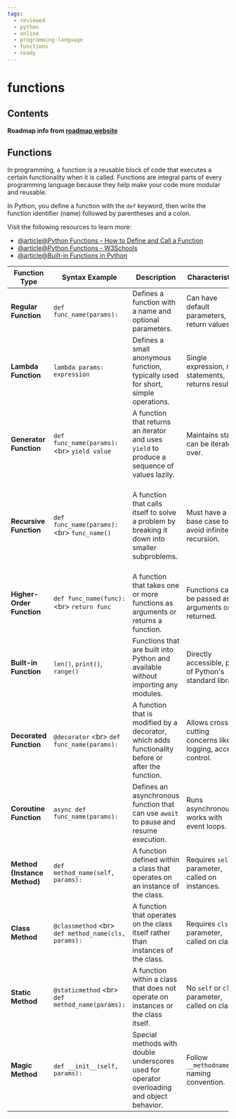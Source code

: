 ```yaml
---
tags:
  - reviewed
  - python
  - online
  - programming-language
  - functions
  - ready
---
```


# functions

## Contents

__Roadmap info from [roadmap website](https://roadmap.sh/python/python-basics/functions)__

## Functions

In programming, a function is a reusable block of code that executes a certain functionality when it is called. Functions are integral parts of every programming language because they help make your code more modular and reusable.

In Python, you define a function with the `def` keyword, then write the function identifier (name) followed by parentheses and a colon.

Visit the following resources to learn more:

- [@article@Python Functions – How to Define and Call a Function](https://www.freecodecamp.org/news/python-functions-define-and-call-a-function/)
- [@article@Python Functions - W3Schools](https://www.w3schools.com/python/python_functions.asp)
- [@article@Built-in Functions in Python](https://docs.python.org/3/library/functions.html)

| Function Type                   | Syntax Example                                   | Description                                                                                 | Characteristics                                   | Use Case                                           |
|---------------------------------|--------------------------------------------------|---------------------------------------------------------------------------------------------|---------------------------------------------------|----------------------------------------------------|
| __Regular Function__            | `def func_name(params):`                         | Defines a function with a name and optional parameters.                                     | Can have default parameters, return values.       | General-purpose functions.                         |
| __Lambda Function__             | `lambda params: expression`                      | Defines a small anonymous function, typically used for short, simple operations.            | Single expression, no statements, returns result. | Quick, inline operations, often in `map`, `filter`.|
| __Generator Function__          | `def func_name(params):` <br\> `yield value`      | A function that returns an iterator and uses `yield` to produce a sequence of values lazily.| Maintains state, can be iterated over.            | Generating large sequences without storing them in memory. |
| __Recursive Function__          | `def func_name(params):` <br\> `func_name()`      | A function that calls itself to solve a problem by breaking it down into smaller subproblems.| Must have a base case to avoid infinite recursion.| Tasks like traversing data structures, solving problems that can be broken down into similar subproblems. |
| __Higher-Order Function__       | `def func_name(func):` <br\> `return func`        | A function that takes one or more functions as arguments or returns a function.             | Functions can be passed as arguments or returned. | Functional programming, callbacks, decorators.     |
| __Built-in Function__           | `len()`, `print()`, `range()`                    | Functions that are built into Python and available without importing any modules.            | Directly accessible, part of Python's standard library. | Common tasks like printing, measuring length, iterating. |
| __Decorated Function__          | `@decorator` <br\> `def func_name(params):`       | A function that is modified by a decorator, which adds functionality before or after the function. | Allows cross-cutting concerns like logging, access control. | Enhancing or modifying the behavior of functions.  |
| __Coroutine Function__          | `async def func_name(params):`                   | Defines an asynchronous function that can use `await` to pause and resume execution.        | Runs asynchronously, works with event loops.      | Concurrency, non-blocking I/O operations.          |
| __Method (Instance Method)__    | `def method_name(self, params):`                 | A function defined within a class that operates on an instance of the class.                | Requires `self` parameter, called on instances.   | Operating on data within an object, instance-specific behavior. |
| __Class Method__                | `@classmethod` <br\> `def method_name(cls, params):` | A function that operates on the class itself rather than instances of the class.           | Requires `cls` parameter, called on class.        | Factory methods, methods that affect the class as a whole. |
| __Static Method__               | `@staticmethod` <br\> `def method_name(params):`  | A function within a class that does not operate on instances or the class itself.           | No `self` or `cls` parameter, called on class.    | Utility functions related to a class but not dependent on instance or class data. |
| __Magic Method__                | `def __init__(self, params):`                    | Special methods with double underscores used for operator overloading and object behavior.  | Follow `__methodname__` naming convention.        | Overloading operators, defining object behavior (e.g., `__str__`, `__add__`). |
